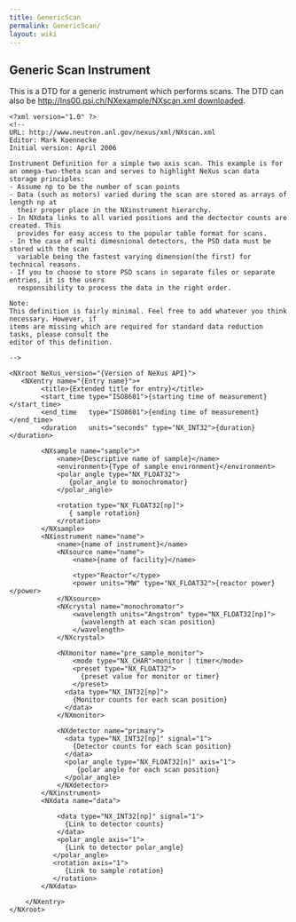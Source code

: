 ```yaml
---
title: GenericScan
permalink: GenericScan/
layout: wiki
---
```


Generic Scan Instrument
-----------------------

This is a DTD for a generic instrument which performs scans. The DTD can
also be [http://lns00.psi.ch/NXexample/NXscan.xml
downloaded](http://lns00.psi.ch/NXexample/NXscan.xml_downloaded "wikilink").

    <?xml version="1.0" ?>
    <!--
    URL: http://www.neutron.anl.gov/nexus/xml/NXscan.xml
    Editor: Mark Koennecke
    Initial version: April 2006

    Instrument Definition for a simple two axis scan. This example is for 
    an omega-two-theta scan and serves to highlight NeXus scan data storage principles:
    - Assume np to be the number of scan points 
    - Data (such as motors) varied during the scan are stored as arrays of length np at 
      their proper place in the NXinstrument hierarchy.
    - In NXdata links to all varied positions and the dectector counts are created. This
      provides for easy access to the popular table format for scans. 
    - In the case of multi dimesnional detectors, the PSD data must be stored with the scan 
      variable being the fastest varying dimension(the first) for technical reasons.
    - If you to choose to store PSD scans in separate files or separate entries, it is the users
      responsibility to process the data in the right order.  

    Note:
    This definition is fairly minimal. Feel free to add whatever you think necessary. However, if
    items are missing which are required for standard data reduction tasks, please consult the
    editor of this definition.

    -->

    <NXroot NeXus_version="{Version of NeXus API}">
       <NXentry name="{Entry name}">+
            <title>{Extended title for entry}</title>
            <start_time type="ISO8601">{starting time of measurement}</start_time>
            <end_time   type="ISO8601">{ending time of measurement}</end_time>
            <duration   units="seconds" type="NX_INT32">{duration}</duration>

            <NXsample name="sample">*
                <name>{Descriptive name of sample}</name>
                <environment>{Type of sample environment}</environment>
                <polar_angle type="NX_FLOAT32">
                   {polar_angle to monochromator}
                </polar_angle>

                <rotation type="NX_FLOAT32[np]">
                   { sample rotation}
                </rotation>
            </NXsample>
            <NXinstrument name="name">
                <name>{name of instrument}</name>
                <NXsource name="name">
                    <name>{name of facility}</name>

                    <type>"Reactor"</type>
                    <power units="MW" type="NX_FLOAT32">{reactor power}</power>
                </NXsource>
                <NXcrystal name="monochromator">
                    <wavelength units="Angstrom" type="NX_FLOAT32[np]">
                      {wavelength at each scan position}
                    </wavelength>
                </NXcrystal>

                <NXmonitor name="pre_sample_monitor">
                    <mode type="NX_CHAR">monitor | timer</mode>
                    <preset type="NX_FLOAT32">
                      {preset value for monitor or timer}
                    </preset>
                  <data type="NX_INT32[np]">
                    {Monitor counts for each scan position}
                  </data>
                </NXmonitor>

                <NXdetector name="primary">
                  <data type="NX_INT32[np]" signal="1">
                    {Detector counts for each scan position}
                  </data>
                  <polar_angle type="NX_FLOAT32[n]" axis="1">
                     {polar angle for each scan position}
                  </polar_angle>
                </NXdetector>
            </NXinstrument>
            <NXdata name="data">

                <data type="NX_INT32[np]" signal="1">
                  {Link to detector counts}
                </data>
                <polar_angle axis="1">
                  {Link to detector polar_angle}
               </polar_angle>
               <rotation axis="1">
                  {Link to sample rotation}
               </rotation>
            </NXdata>

        </NXentry>
    </NXroot>
